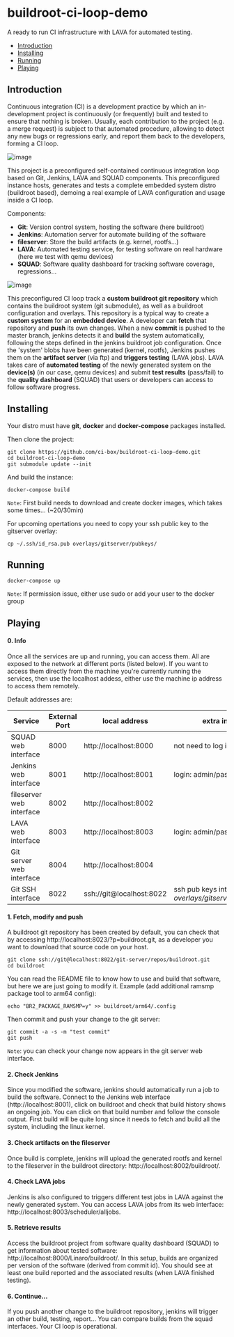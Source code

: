 # buildroot-ci-loop-demo 

A ready to run CI infrastructure with LAVA for automated testing.

- [Introduction](#Introduction)
- [Installing](#Installing)
- [Running](#Running)
- [Playing](#Playing)

## Introduction

Continuous integration (CI) is a development practice by which an in-development project is continuously (or frequently) built and tested to ensure that nothing is broken. Usually, each contribution to the project (e.g. a merge request) is subject to that automated procedure, allowing to detect any new bugs or regressions early, and report them back to the developers, forming a CI loop.

![image](https://people.linaro.org/~loic.poulain/lava/ci-loop.png)

This project is a preconfigured self-contained continuous integration loop based on Git, Jenkins, LAVA and SQUAD components. This preconfigured instance hosts, generates and tests a complete embedded system distro (buildroot based), demoing a real example of LAVA configuration and usage inside a CI loop.

Components:

- **Git**: Version control system, hosting the software (here buildroot)
- **Jenkins**: Automation server for automate building of the software
- **fileserver**: Store the build artifacts (e.g. kernel, rootfs...)
- **LAVA**: Automated testing service, for testing software on real hardware (here we test with qemu devices)
- **SQUAD**: Software quality dashboard for tracking software coverage, regressions...

![image](https://people.linaro.org/~loic.poulain/lava/cibox_loop.png)

This preconfigured CI loop track a **custom buildroot git repository** which contains the buildroot system (git submodule), as well as a buildroot configuration and overlays. This repository is a typical way to create a **custom system** for an **embedded device**. A developer can **fetch** that repository and **push** its own changes. When a new **commit** is pushed to the master branch, jenkins detects it and **build** the system automatically, following the steps defined in the jenkins buildroot job configuration. Once the 'system' blobs have been generated (kernel, rootfs), Jenkins pushes them on the **artifact server** (via ftp) and **triggers testing** (LAVA jobs). LAVA takes care of **automated testing** of the newly generated system on the **device(s)** (in our case, qemu devices) and submit **test results** (pass/fail) to the **quality dashboard** (SQUAD) that users or developers can access to follow software progress.

## Installing

Your distro must have **git**, **docker** and **docker-compose** packages installed.

Then clone the project:

    git clone https://github.com/ci-box/buildroot-ci-loop-demo.git
    cd buildroot-ci-loop-demo
    git submodule update --init

And build the instance:
    
    docker-compose build
`Note`: First build needs to download and create docker images, which takes some times... (~20/30min)

For upcoming opertations you need to copy your ssh public key to the gitserver overlay:

    cp ~/.ssh/id_rsa.pub overlays/gitserver/pubkeys/

## Running

    docker-compose up
`Note`: If permission issue, either use sudo or add your user to the docker group

## Playing

#### 0. Info
Once all the services are up and running, you can access them. All are exposed to the network at different ports (listed below). If you want to access them directly from the machine you're currently running the services, then use the localhost addess, either use the machine ip address to access them remotely.

Default addresses are:

| Service | External Port | local address | extra info |
| ------ | ------ | ------ | ------ |
| SQUAD web interface | 8000 | http://localhost:8000 | not need to log in
| Jenkins web interface | 8001 | http://localhost:8001 | login: admin/password
| fileserver web interface | 8002 | http://localhost:8002 ||
| LAVA web interface | 8003 | http://localhost:8003 | login: admin/password
| Git server web interface | 8004 | http://localhost:8004 ||
| Git SSH interface | 8022 | ssh://git@localhost:8022 | ssh pub keys into *overlays/gitserver/pubkeys* |

#### 1. Fetch, modify and push

A buildroot git repository has been created by default, you can check that by accessing http://localhost:8023/?p=buildroot.git, as a developer you want to download that source code on your host.

    git clone ssh://git@localhost:8022/git-server/repos/buildroot.git
    cd buildroot

You can read the README file to know how to use and build that software, but here we are just going to modify it. Example (add additional ramsmp package tool to arm64 config):

    echo "BR2_PACKAGE_RAMSMP=y" >> buildroot/arm64/.config

Then commit and push your change to the git server:

    git commit -a -s -m "test commit"
    git push

`Note`: you can check your change now appears in the git server web interface.

#### 2. Check Jenkins

Since you modified the software, jenkins should automatically run a job to build the software. Connect to the Jenkins web interface (http://localhost:8001), click on buildroot and check that build history shows an ongoing job. You can click on that build number and follow the console output. First build will be quite long since it needs to fetch and build all the system, including the linux kernel.

#### 3. Check artifacts on the fileserver

Once build is complete, jenkins will upload the generated rootfs and kernel to the fileserver in the buildroot directory: http://localhost:8002/buildroot/.

#### 4. Check LAVA jobs

Jenkins is also configured to triggers different test jobs in LAVA against the newly generated system. You can access LAVA jobs from its web interface: http://localhost:8003/scheduler/alljobs.

#### 5. Retrieve results

Access the buildroot project from software quality dashboard (SQUAD) to get information about tested software: http://localhost:8000/Linaro/buildroot/. In this setup, builds are organized per version of the software (derived from commit id). You should see at least one build reported and the associated results (when LAVA finished testing).

#### 6. Continue...

If you push another change to the buildroot repository, jenkins will trigger an other build, testing, report... You can compare builds from the squad interfaces. Your CI loop is operational.
